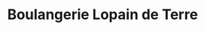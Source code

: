 ---
title: "Boulangerie Lopain de Terre"
url: /gap/boulangerie-lopain-de-terre/
shop: boulangerie
---